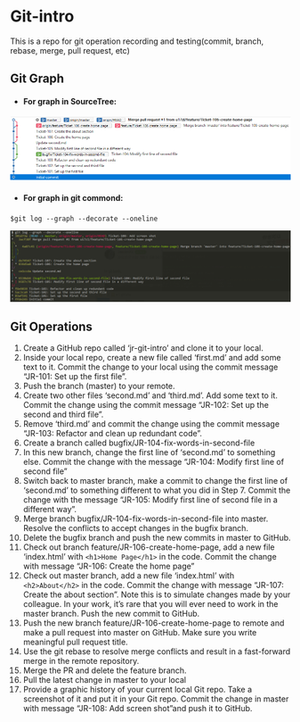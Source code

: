 # Git-intro
This is a repo for git operation recording and testing(commit, branch, rebase, merge, pull request, etc) 

## Git Graph
- #### For graph in SourceTree: 
![git_log_source](https://github.com/u17zl/git-intro/blob/master/git_log_source.png) 

- #### For graph in git commond:
`$git log --graph --decorate --oneline` 
 
![git_log_graph](https://github.com/u17zl/git-intro/blob/master/git_log_graph.png) 

## Git Operations
1. Create a GitHub repo called ‘jr-git-intro’ and clone it to your local.
2. Inside your local repo, create a new file called ‘first.md’ and add some text to it. Commit the change to your local using the commit message “JR-101: Set up the first file”.
3. Push the branch (master) to your remote.
4. Create two other files ‘second.md’ and ‘third.md’. Add some text to it. Commit the change using the commit message “JR-102: Set up the second and third file”.
5. Remove ‘third.md’ and commit the change using the commit message “JR-103: Refactor and clean up redundant code”.
6. Create a branch called bugfix/JR-104-fix-words-in-second-file
7. In this new branch, change the first line of ‘second.md’ to something else. Commit the change with the message “JR-104: Modify first line of second file”
8. Switch back to master branch, make a commit to change the first line of ‘second.md’ to something different to what you did in Step 7. Commit the change with the message “JR-105: Modify first line of second file in a different way”.
9. Merge branch bugfix/JR-104-fix-words-in-second-file into master. Resolve the conflicts to accept changes in the bugfix branch. 
10. Delete the bugfix branch and push the new commits in master to GitHub.
11. Check out branch feature/JR-106-create-home-page, add a new file ‘index.html’ with `<h1>Home Page</h1>` in the code. Commit the change with message “JR-106: Create the home page”
12. Check out master branch, add a new file ‘index.html’ with `<h2>About</h2>` in the code. Commit the change with message “JR-107: Create the about section”. Note this is to simulate changes made by your colleague. In your work, it’s rare that you will ever need to work in the master branch. Push the new commit to GitHub. 
13. Push the new branch feature/JR-106-create-home-page to remote and make a pull request into master on GitHub. Make sure you write meaningful pull request title.
14. Use the git rebase to resolve merge conflicts and result in a fast-forward merge in the remote repository.
15. Merge the PR and delete the feature branch.
16. Pull the latest change in master to your local
17. Provide a graphic history of your current local Git repo. Take a screenshot of it and put it in your Git repo. Commit the change in master with message “JR-108: Add screen shot”and push it to GitHub.
